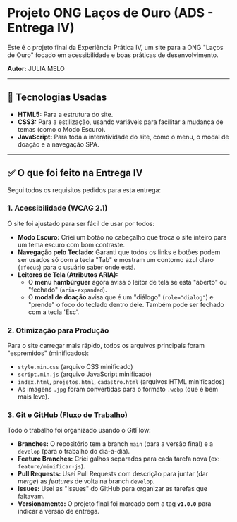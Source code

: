 # Projeto ONG Laços de Ouro (ADS - Entrega IV)

Este é o projeto final da Experiência Prática IV, um site para a ONG "Laços de Ouro" focado em acessibilidade e boas práticas de desenvolvimento.

**Autor:** JULIA MELO

---

## 🚀 Tecnologias Usadas

* **HTML5:** Para a estrutura do site.
* **CSS3:** Para a estilização, usando variáveis para facilitar a mudança de temas (como o Modo Escuro).
* **JavaScript:** Para toda a interatividade do site, como o menu, o modal de doação e a navegação SPA.

---

## ✅ O que foi feito na Entrega IV

Segui todos os requisitos pedidos para esta entrega:

### 1. Acessibilidade (WCAG 2.1)

O site foi ajustado para ser fácil de usar por todos:

* **Modo Escuro:** Criei um botão no cabeçalho que troca o site inteiro para um tema escuro com bom contraste.
* **Navegação pelo Teclado:** Garanti que todos os links e botões podem ser usados só com a tecla "Tab" e mostram um contorno azul claro (`:focus`) para o usuário saber onde está.
* **Leitores de Tela (Atributos ARIA):**
    * O **menu hambúrguer** agora avisa o leitor de tela se está "aberto" ou "fechado" (`aria-expanded`).
    * O **modal de doação** avisa que é um "diálogo" (`role="dialog"`) e "prende" o foco do teclado dentro dele. Também pode ser fechado com a tecla 'Esc'.

### 2. Otimização para Produção

Para o site carregar mais rápido, todos os arquivos principais foram "espremidos" (minificados):

* `style.min.css` (arquivo CSS minificado)
* `script.min.js` (arquivo JavaScript minificado)
* `index.html`, `projetos.html`, `cadastro.html` (arquivos HTML minificados)
* As imagens `.jpg` foram convertidas para o formato `.webp` (que é bem mais leve).

### 3. Git e GitHub (Fluxo de Trabalho)

Todo o trabalho foi organizado usando o GitFlow:

* **Branches:** O repositório tem a branch `main` (para a versão final) e a `develop` (para o trabalho do dia-a-dia).
* **Feature Branches:** Criei galhos separados para cada tarefa nova (ex: `feature/minificar-js`).
* **Pull Requests:** Usei Pull Requests com descrição para juntar (dar *merge*) as *features* de volta na branch `develop`.
* **Issues:** Usei as "Issues" do GitHub para organizar as tarefas que faltavam.
* **Versionamento:** O projeto final foi marcado com a tag **`v1.0.0`** para indicar a versão de entrega.
